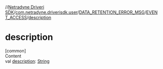 //[Netradyne Driveri SDK](../../../index.md)/[com.netradyne.driverisdk.user](../../index.md)/[DATA_RETENTION_ERROR_MSG](../index.md)/[EVENT_ACCESS](index.md)/[description](description.md)



# description  
[common]  
Content  
val [description](description.md): [String](https://kotlinlang.org/api/latest/jvm/stdlib/kotlin/-string/index.html)  




